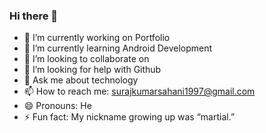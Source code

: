 ### Hi there 👋

<!--
**surajsahani/surajsahani** is a ✨ _special_ ✨ repository because its `README.md` (this file) appears on your GitHub profile.

Here are some ideas to get you started:
-->

- 🔭 I’m currently working on Portfolio
- 🌱 I’m currently learning Android Development
- 👯 I’m looking to collaborate on 
- 🤔 I’m looking for help with Github
- 💬 Ask me about technology
- 📫 How to reach me: surajkumarsahani1997@gmail.com
- 😄 Pronouns: He
- ⚡ Fun fact: My nickname growing up was “martial.”

